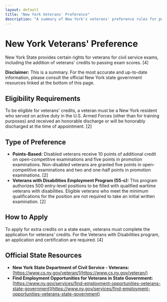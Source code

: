 ```yaml
---
layout: default
title: "New York Veterans' Preference"
description: "A summary of New York's veterans' preference rules for public employment."
---
```


# New York Veterans' Preference

New York State provides certain rights for veterans for civil service exams, including the addition of veterans' credits to passing exam scores. [4]

**Disclaimer:** This is a summary. For the most accurate and up-to-date information, please consult the official New York state government resources linked at the bottom of this page.

## Eligibility Requirements

To be eligible for veterans' credits, a veteran must be a New York resident who served on active duty in the U.S. Armed Forces (other than for training purposes) and received an honorable discharge or will be honorably discharged at the time of appointment. [2]

## Type of Preference

*   **Points-Based:** Disabled veterans receive 10 points of additional credit on open-competitive examinations and five points in promotion examinations. Non-disabled veterans are granted five points in open-competitive examinations and two and one-half points in promotion examinations. [2]
*   **Veterans with Disabilities Employment Program (55-c):** This program authorizes 500 entry-level positions to be filled with qualified wartime veterans with disabilities. Eligible veterans who meet the minimum qualifications for the position are not required to take an initial written examination. [2]

## How to Apply

To apply for extra credits on a state exam, veterans must complete the application for veterans' credits. For the Veterans with Disabilities program, an application and certification are required. [4]

## Official State Resources

*   **New York State Department of Civil Service - Veterans:** [https://www.cs.ny.gov/veteran/](https://www.cs.ny.gov/veteran/)
*   **Find Employment Opportunities for Veterans in State Government:** [https://www.ny.gov/services/find-employment-opportunities-veterans-state-government](https://www.ny.gov/services/find-employment-opportunities-veterans-state-government)

